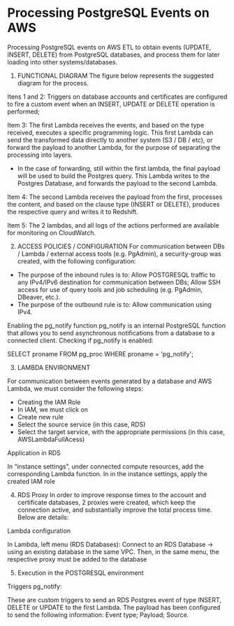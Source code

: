 # Processing PostgreSQL Events on AWS
Processing PostgreSQL events on AWS ETL to obtain events (UPDATE, INSERT, DELETE) from PostgreSQL databases, and process them for later loading into other systems/databases.

1) FUNCTIONAL DIAGRAM
The figure below represents the suggested diagram for the process.








Itens 1 and 2: Triggers on database accounts and certificates are configured to fire a custom event when an INSERT, UPDATE or DELETE operation is performed;

Item 3: The first Lambda receives the events, and based on the type received, executes a specific programming logic.
This first Lambda can send the transformed data directly to another system (S3 / DB / etc), or forward the payload to another Lambda, for the purpose of separating the processing into layers.
- In the case of forwarding, still within the first lambda, the final payload will be used to build the Postgres query. This Lambda writes to the Postgres Database, and forwards the payload to the second Lambda.

Item 4: The second Lambda receives the payload from the first, processes the content, and based on the clause type (INSERT or DELETE), produces the respective query and writes it to Redshift.

Item 5: The 2 lambdas, and all logs of the actions performed are available for monitoring on CloudWatch. 


2) ACCESS POLICIES / CONFIGURATION
For communication between DBs / Lambda / external access tools (e.g. PgAdmin), a security-group was created, with the following configuration:

- The purpose of the inbound rules is to:
  Allow POSTGRESQL traffic to any IPv4/IPv6 destination for communication between DBs;
  Allow SSH access for use of query tools and job scheduling (e.g. PgAdmin, DBeaver, etc.).
- The purpose of the outbound rule is to:
  Allow communication using IPv4.


Enabling the pg_notify function
pg_notify is an internal PostgreSQL function that allows you to send asynchronous notifications from a database to a connected client.
	Checking if pg_notify is enabled:

SELECT proname
FROM pg_proc
WHERE proname = 'pg_notify';


3) LAMBDA ENVIRONMENT

For communication between events generated by a database and AWS Lambda, we must consider the following steps:

- Creating the IAM Role
- In IAM, we must click on
- Create new rule
- Select the source service (in this case, RDS)
- Select the target service, with the appropriate permissions (in this case, AWSLambdaFullAcess)

Application in RDS

In “instance settings”, under connected compute resources, add the corresponding Lambda function.
In in the instance settings, apply the created IAM role

4) RDS Proxy
In order to improve response times to the account and certificate databases, 2 proxies were created, which keep the connection active, and substantially improve the total process time. Below are details:

Lambda configuration

In Lambda, left menu (RDS Databases):
Connect to an RDS Database -> using an existing database in the same VPC.
Then, in the same menu, the respective proxy must be added to the database

5) Execution in the POSTGRESQL environment

Triggers pg_notify:

These are custom triggers to send an RDS Postgres event of type INSERT, DELETE or UPDATE to the first Lambda. The payload has been configured to send the following information:
Event type;
Payload;
Source.

